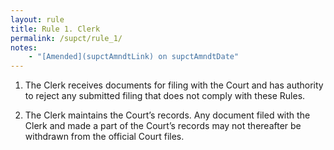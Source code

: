 ```yaml
---
layout: rule
title: Rule 1. Clerk
permalink: /supct/rule_1/
notes:
    - "[Amended](supctAmndtLink) on supctAmndtDate"
---
```


1. The Clerk receives documents for filing with the Court and has authority to reject any submitted filing that does not comply with these Rules.

2. The Clerk maintains the Court’s records. Any document filed with the Clerk and made a part of the Court’s records may not thereafter be withdrawn from the official Court files.